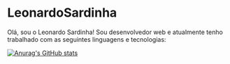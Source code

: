 # LeonardoSardinha

Olá, sou o Leonardo Sardinha! Sou desenvolvedor web e atualmente tenho trabalhado com as seguintes linguagens e tecnologias:

[![Anurag's GitHub stats](https://github-readme-stats.vercel.app/api?username=leonardocsardinha)](https://github.com/anuraghazra/github-readme-stats)
